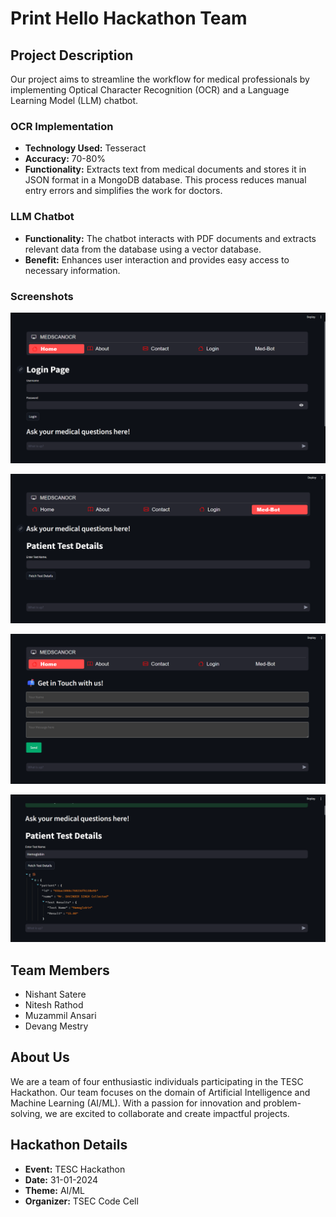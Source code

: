 # Print Hello Hackathon Team

## Project Description
Our project aims to streamline the workflow for medical professionals by implementing Optical Character Recognition (OCR) and a Language Learning Model (LLM) chatbot.

### OCR Implementation
- **Technology Used:** Tesseract
- **Accuracy:** 70-80%
- **Functionality:** Extracts text from medical documents and stores it in JSON format in a MongoDB database. This process reduces manual entry errors and simplifies the work for doctors.

### LLM Chatbot
- **Functionality:** The chatbot interacts with PDF documents and extracts relevant data from the database using a vector database.
- **Benefit:** Enhances user interaction and provides easy access to necessary information.


### Screenshots

![Dashboard](/Dashboard.png)

![Bot](/Bot.png)

![Contact](/Contact.png)

![DataFormat](/Data.png)


## Team Members
- Nishant Satere
- Nitesh Rathod
- Muzammil Ansari
- Devang Mestry

## About Us
We are a team of four enthusiastic individuals participating in the TESC Hackathon. Our team focuses on the domain of Artificial Intelligence and Machine Learning (AI/ML). With a passion for innovation and problem-solving, we are excited to collaborate and create impactful projects.

## Hackathon Details
- **Event:** TESC Hackathon
- **Date:** 31-01-2024
- **Theme:** AI/ML
- **Organizer:** TSEC Code Cell

